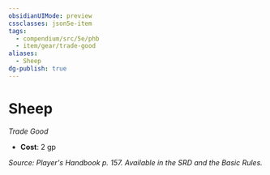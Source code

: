 ```yaml
---
obsidianUIMode: preview
cssclasses: json5e-item
tags:
  - compendium/src/5e/phb
  - item/gear/trade-good
aliases:
  - Sheep
dg-publish: true
---
```

# Sheep
*Trade Good*  

- **Cost**: 2 gp

*Source: Player's Handbook p. 157. Available in the SRD and the Basic Rules.*